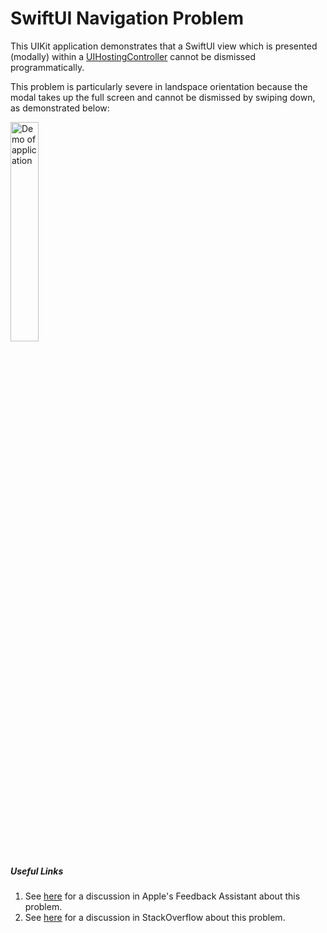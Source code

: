# SwiftUI Navigation Problem

This UIKit application demonstrates that a SwiftUI view which is presented (modally) within a [UIHostingController](https://developer.apple.com/documentation/swiftui/uihostingcontroller) cannot be dismissed programmatically.

This problem is particularly severe in landspace orientation because the modal takes up the full screen and cannot be dismissed by swiping down, as demonstrated below:

<img src="App2Demo.gif" alt="Demo of application" width="30%" height="30% "/>

##### Useful Links

1. See [here](https://feedbackassistant.apple.com/feedback/9116652) for a discussion in Apple's Feedback Assistant about this problem.
2. See [here](https://stackoverflow.com/q/57190511) for a discussion in StackOverflow about this problem.
